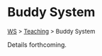 # Buddy System

<font size = "2">[WS](https://waqarsaleem.github.io/) > [Teaching](./teaching) > Buddy System</font>

Details forthcoming.
